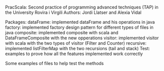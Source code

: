 PracScala: Second practice of programming advanced techniques (TAP) in the University Rovira i Virgili
Authors: Jordi Llatser and Alexia Vidal

Packages:
dataFrame: implemented dataFrame and his operations in java
factory: implemented factory design pattern for different types of files in java
composite: implemented composite with scala and DataFrameComposite with the new opperations
visitor: implemented visitor with scala with the two types of visitor (Filter and Counter)
recursive: implemented listFilterMap with the two recursions (tail and stack)
Test: examples to prove how all the features implemented work correctly

Some examples of files to help test the methods

